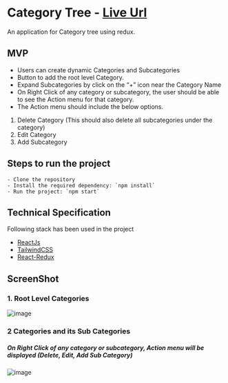 # Category Tree - [Live Url](https://category-tree.netlify.app/)

An application for Category tree using redux.

## MVP

- Users can create dynamic Categories and Subcategories
- Button to add the root level Category.
- Expand Subcategories by click on the “+” icon near the Category Name
- On Right Click of any category or subcategory, the user should be able to see the Action
menu for that category.
- The Action menu should include the below options.
1. Delete Category (This should also delete all subcategories under the category)
2. Edit Category
3. Add Subcategory

## Steps to run the project
```
- Clone the repository
- Install the required dependency: `npm install`
- Run the project: `npm start`
```

## Technical Specification

Following stack has been used in the project
- [ReactJs](https://reactjs.org/)
- [TailwindCSS](https://tailwindcss.com/)
- [React-Redux](https://react-redux.js.org/)

## ScreenShot

### 1. Root Level Categories
![image](https://user-images.githubusercontent.com/44355278/130896928-077d7886-fd08-442e-819e-1cc3706697e6.png)

### 2 Categories and its Sub Categories
##### On Right Click of any category or subcategory, Action menu will be displayed (Delete, Edit, Add Sub Category) 
![image](https://user-images.githubusercontent.com/44355278/130894454-aa421e50-3098-4d60-a992-3a0ec69d4c59.png)
